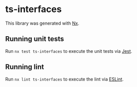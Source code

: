 # ts-interfaces

This library was generated with [Nx](https://nx.dev).

## Running unit tests

Run `nx test ts-interfaces` to execute the unit tests via [Jest](https://jestjs.io).

## Running lint

Run `nx lint ts-interfaces` to execute the lint via [ESLint](https://eslint.org/).
